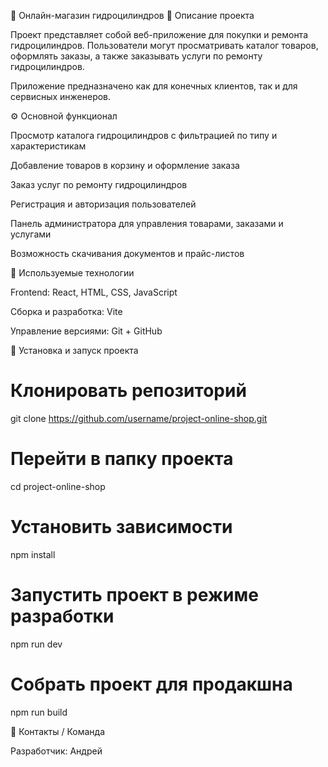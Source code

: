 🛒 Онлайн-магазин гидроцилиндров
📌 Описание проекта

Проект представляет собой веб-приложение для покупки и ремонта гидроцилиндров.
Пользователи могут просматривать каталог товаров, оформлять заказы, а также заказывать услуги по ремонту гидроцилиндров.

Приложение предназначено как для конечных клиентов, так и для сервисных инженеров.

⚙️ Основной функционал

Просмотр каталога гидроцилиндров с фильтрацией по типу и характеристикам

Добавление товаров в корзину и оформление заказа

Заказ услуг по ремонту гидроцилиндров

Регистрация и авторизация пользователей

Панель администратора для управления товарами, заказами и услугами

Возможность скачивания документов и прайс-листов

🧩 Используемые технологии

Frontend: React, HTML, CSS, JavaScript

Сборка и разработка: Vite

Управление версиями: Git + GitHub

🚀 Установка и запуск проекта

# Клонировать репозиторий
git clone https://github.com/username/project-online-shop.git

# Перейти в папку проекта
cd project-online-shop

# Установить зависимости
npm install

# Запустить проект в режиме разработки
npm run dev

# Собрать проект для продакшна
npm run build


📌 Контакты / Команда

Разработчик: Андрей